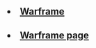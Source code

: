 # <h2><li><a href="WEB-2.html">Warframe</a></li></h2>


<h2><li><a href="WEB-2.html">Warframe page</a></li></h2>
